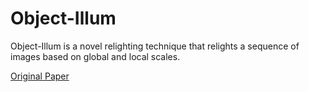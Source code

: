 # Object-Illum

Object-Illum is a novel relighting technique that relights a sequence of images based on global and local scales.

[Original Paper](http://cardadfar.com/assets/project-descriptions/images/light-stabilization/paper.pdf)
